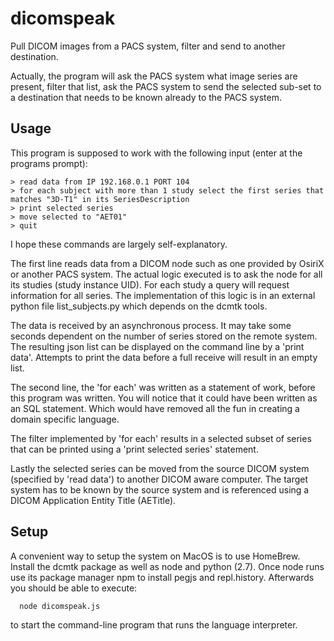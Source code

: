 # dicomspeak
Pull DICOM images from a PACS system, filter and send to another destination.

Actually, the program will ask the PACS system what image series are present, filter that list, ask the PACS 
system to send the selected sub-set to a destination that needs to be known already to the PACS system.

## Usage
This program is supposed to work with the following input (enter at the programs prompt):
```
> read data from IP 192.168.0.1 PORT 104
> for each subject with more than 1 study select the first series that matches "3D-T1" in its SeriesDescription
> print selected series
> move selected to "AET01"
> quit
```

I hope these commands are largely self-explanatory.

The first line reads data from a DICOM node such as one provided by OsiriX or another PACS
system. The actual logic executed is to ask the node for all its studies (study instance UID).
For each study a query will request information for all series. The implementation of this
logic is in an external python file list_subjects.py which depends on the dcmtk tools.

The data is received by an asynchronous process. It may take some seconds dependent on the number
of series stored on the remote system. The resulting json list can be displayed on the command line
by a 'print data'. Attempts to print the data before a full receive will result in an empty list.

The second line, the 'for each' was written as a statement of work, before this program
was written. You will notice that it could have been written as an SQL statement. Which would
have removed all the fun in creating a domain specific language.

The filter implemented by 'for each' results in a selected subset of series that can be printed
using a 'print selected series' statement.

Lastly the selected series can be moved from the source DICOM system (specified by 'read data') to
another DICOM aware computer. The target system has to be known by the source system and is
referenced using a DICOM Application Entity Title (AETitle).

## Setup

A convenient way to setup the system on MacOS is to use HomeBrew. Install the dcmtk package as well as node
and python (2.7). Once node runs use its package manager npm to install pegjs and repl.history. 
Afterwards you should be able to execute:
```
  node dicomspeak.js
```
to start the command-line program that runs the language interpreter.
